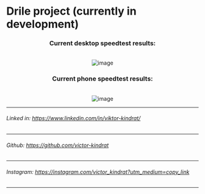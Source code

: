 # Drile project (currently in development)


<div>
  <center>
    <h3>Current desktop speedtest results:</h3> <br>
    <img src="https://user-images.githubusercontent.com/84918090/215290326-18159b20-5b7f-4954-927a-4ed42f659d66.png" alt="image">
  </center>
  <center>
    <h3>Current phone speedtest results:</h3>
    <br>
    <img src="https://user-images.githubusercontent.com/84918090/215290385-684bd475-4bb3-479d-8536-373ef0aa5042.png" alt="image">
  </center>

</div>

---

###### Linked in: https://www.linkedin.com/in/viktor-kindrat/
---
###### Github: https://github.com/victor-kindrat
---
###### Instagram: https://instagram.com/victor_kindrat?utm_medium=copy_link
---

